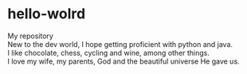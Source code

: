 # hello-wolrd
My repository<br>
New to the dev world, I hope getting proficient with python and java.<br>
I like chocolate, chess, cycling and wine, among other things.<br>
I love my wife, my parents, God and the beautiful universe He gave us.<br>
